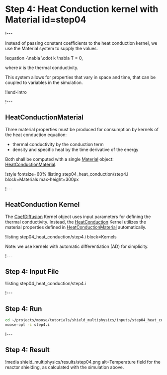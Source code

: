 # Step 4: Heat Conduction kernel with Material id=step04

!---

Instead of passing constant coefficients to the heat conduction kernel, we use the Material system to supply
the values.

!equation
-\nabla \cdot k \nabla T = 0,

where $k$ is the thermal conductivity.

This system allows for properties that vary in space and time, that can be coupled to variables
in the simulation.

!!end-intro

!---

## HeatConductionMaterial

Three material properties must be produced for consumption by kernels of the heat conduction equation:

- thermal conductivity by the conduction term
- density and specific heat by the time derivative of the energy

Both shall be computed with a single [Material](Materials/index.md) object: [HeatConductionMaterial](HeatConductionMaterial.md).

!style fontsize=60%
!listing step04_heat_conduction/step4.i block=Materials max-height=300px

!---

## HeatConduction Kernel

The [CoefDiffusion](CoefDiffusion.md) Kernel object uses input parameters for defining the thermal
conductivity. Instead, the [HeatConduction](HeatConduction.md) Kernel utilizes the material
properties defined in [HeatConductionMaterial](HeatConductionMaterial.md) automatically.

!listing step04_heat_conduction/step4.i block=Kernels

Note: we use kernels with automatic differentiation (AD) for simplicity.

!---

## Step 4: Input File

!listing step04_heat_conduction/step4.i

!---

## Step 4: Run

```bash
cd ~/projects/moose/tutorials/shield_multiphysics/inputs/step04_heat_conduction
moose-opt -i step4.i
```

!---

## Step 4: Result

!media shield_multiphysics/results/step04.png
       alt=Temperature field for the reactor shielding, as calculated with the simulation above.
